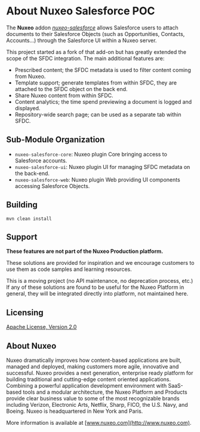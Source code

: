 # About Nuxeo Salesforce POC

The **Nuxeo** addon [_nuxeo-salesforce_](https://github.com/nuxeo/nuxeo-salesforce) allows Salesforce users to attach documents to their Salesforce Objects (such as Opportunities, Contacts, Accounts...) through the Salesforce UI within a Nuxeo server.

This project started as a fork of that add-on but has greatly extended the scope of the SFDC integration.  The main additional features are:

* Prescribed content; the SFDC metadata is used to filter content coming from Nuxeo.
* Template support; generate templates from within SFDC, they are attached to the SFDC object on the back end.
* Share Nuxeo content from within SFDC.
* Content analytics; the time spend previewing a document is logged and displayed.
* Repository-wide search page; can be used as a separate tab within SFDC.

## Sub-Module Organization

- `nuxeo-salesforce-core`: Nuxeo plugin Core bringing access to Salesforce accounts.
- `nuxeo-salesforce-ui`: Nuxeo plugin UI for managing SFDC metadata on the back-end.
- `nuxeo-salesforce-web`: Nuxeo plugin Web providing UI components accessing Salesforce Objects.

## Building

`mvn clean install`

## Support

**These features are not part of the Nuxeo Production platform.**

These solutions are provided for inspiration and we encourage customers to use them as code samples and learning resources.

This is a moving project (no API maintenance, no deprecation process, etc.) If any of these solutions are found to be useful for the Nuxeo Platform in general, they will be integrated directly into platform, not maintained here.


## Licensing

[Apache License, Version 2.0](http://www.apache.org/licenses/LICENSE-2.0)


## About Nuxeo

Nuxeo dramatically improves how content-based applications are built, managed and deployed, making customers more agile, innovative and successful. Nuxeo provides a next generation, enterprise ready platform for building traditional and cutting-edge content oriented applications. Combining a powerful application development environment with SaaS-based tools and a modular architecture, the Nuxeo Platform and Products provide clear business value to some of the most recognizable brands including Verizon, Electronic Arts, Netflix, Sharp, FICO, the U.S. Navy, and Boeing. Nuxeo is headquartered in New York and Paris.

More information is available at [www.nuxeo.com](http://www.nuxeo.com).
